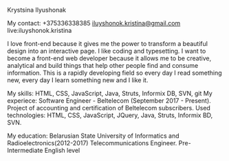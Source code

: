 Krystsina Ilyushonak

My contact: +375336338385
iluyshonok.kristina@gmail.com
live:iluyshonok.kristina

I love front-end because it gives me the power to transform a beautiful design into an interactive page.
I like coding and typesetting.
I want to become a front-end web developer because it allows me to be creative, analytical
and build things that help other people find and consume information. This is a rapidly developing field
so every day I read something new, every day I learn something new and I like it.

My skills: HTML, CSS, JavaScript, Java, Struts, Informix DB, SVN, git
My experiece: Software Engineer - Beltelecom (September 2017 - Present). Project of accounting and certification of Beltelecom subscribers. Used technologies: HTML, CSS, JavaScript, JQuery, Java, Struts, Informix BD, SVN.

My education: Belarusian State University of Informatics and Radioelectronics(2012-2017) Telecommunications Engineer.
Pre-Intermediate English level 
